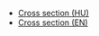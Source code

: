 - [Cross section (HU)](cross-section/cross-section-HU.md)
- [Cross section (EN)](cross-section/cross-section-EN.md)